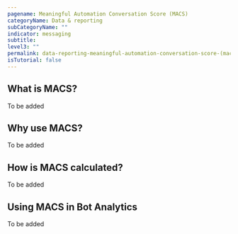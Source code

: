 ```yaml
---
pagename: Meaningful Automation Conversation Score (MACS)
categoryName: Data & reporting
subCategoryName: ""
indicator: messaging
subtitle:
level3: ""
permalink: data-reporting-meaningful-automation-conversation-score-(macs).html
isTutorial: false
---
```


## What is MACS?

To be added

## Why use MACS?

To be added

## How is MACS calculated?

To be added

## Using MACS in Bot Analytics

To be added
